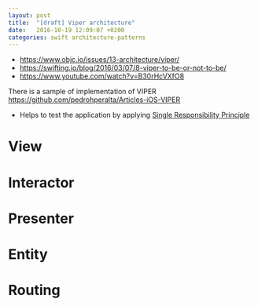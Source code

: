 ```yaml
---
layout: post
title:  "[draft] Viper architecture"
date:   2016-10-19 12:09:07 +0200
categories: swift architecture-patterns
---
```


* https://www.objc.io/issues/13-architecture/viper/
* https://swifting.io/blog/2016/03/07/8-viper-to-be-or-not-to-be/
* https://www.youtube.com/watch?v=B30rHcVXfO8

There is a sample of implementation of VIPER
https://github.com/pedrohperalta/Articles-iOS-VIPER

- Helps to test the application by applying [Single Responsibility Principle](./s-o-l-i-d-principles.httml)

# View

# Interactor

# Presenter

# Entity

# Routing
